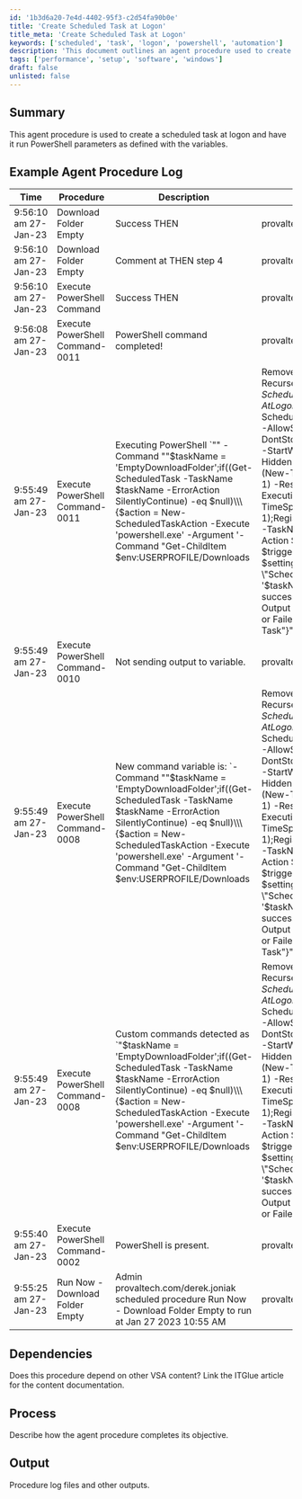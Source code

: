 ```yaml
---
id: '1b3d6a20-7e4d-4402-95f3-c2d54fa90b0e'
title: 'Create Scheduled Task at Logon'
title_meta: 'Create Scheduled Task at Logon'
keywords: ['scheduled', 'task', 'logon', 'powershell', 'automation']
description: 'This document outlines an agent procedure used to create a scheduled task that runs PowerShell commands at user logon. It provides a detailed example of the procedure log, dependencies, and the process involved in executing the task.'
tags: ['performance', 'setup', 'software', 'windows']
draft: false
unlisted: false
---
```


## Summary

This agent procedure is used to create a scheduled task at logon and have it run PowerShell parameters as defined with the variables.

## Example Agent Procedure Log

| Time                      | Procedure                    | Description                                                                                                                 | Admin                          |
|---------------------------|------------------------------|-----------------------------------------------------------------------------------------------------------------------------|--------------------------------|
| 9:56:10 am 27-Jan-23      | Download Folder Empty         | Success THEN                                                                                                              | provaltech.com/derek.joniak    |
| 9:56:10 am 27-Jan-23      | Download Folder Empty         | Comment at THEN step 4                                                                                                   | provaltech.com/derek.joniak    |
| 9:56:10 am 27-Jan-23      | Execute PowerShell Command    | Success THEN                                                                                                              | provaltech.com/derek.joniak    |
| 9:56:08 am 27-Jan-23      | Execute PowerShell Command-0011| PowerShell command completed!                                                                                             | provaltech.com/derek.joniak    |
| 9:55:49 am 27-Jan-23      | Execute PowerShell Command-0011| Executing PowerShell `\"\" -Command \"\"$taskName = 'EmptyDownloadFolder';if((Get-ScheduledTask -TaskName $taskName -ErrorAction SilentlyContinue) -eq $null)\\\{$action = New-ScheduledTaskAction -Execute 'powershell.exe' -Argument '-Command \"Get-ChildItem $env:USERPROFILE/Downloads | Remove-Item -Recurse\"';$trigger = New-ScheduledTaskTrigger -AtLogon;$settings = New-ScheduledTaskSettingsSet -AllowStartIfOnBatteries -DontStopIfGoingOnBatteries -StartWhenAvailable -Hidden -RestartInterval (New-TimeSpan -Minutes 1) -RestartCount 3 -ExecutionTimeLimit (New-TimeSpan -Hours 1);Register-ScheduledTask -TaskName $taskName -Action $action -Trigger $trigger -Settings $settings;Write-Output \"Scheduled task '$taskName' created successfully\"}else\\\{Write-Output \"Task Already Exists or Failed To Create Task\"}\"\"` | provaltech.com/derek.joniak    |
| 9:55:49 am 27-Jan-23      | Execute PowerShell Command-0010| Not sending output to variable.                                                                                           | provaltech.com/derek.joniak    |
| 9:55:49 am 27-Jan-23      | Execute PowerShell Command-0008| New command variable is: `-Command \"\"$taskName = 'EmptyDownloadFolder';if((Get-ScheduledTask -TaskName $taskName -ErrorAction SilentlyContinue) -eq $null)\\\{$action = New-ScheduledTaskAction -Execute 'powershell.exe' -Argument '-Command \"Get-ChildItem $env:USERPROFILE/Downloads | Remove-Item -Recurse\"';$trigger = New-ScheduledTaskTrigger -AtLogon;$settings = New-ScheduledTaskSettingsSet -AllowStartIfOnBatteries -DontStopIfGoingOnBatteries -StartWhenAvailable -Hidden -RestartInterval (New-TimeSpan -Minutes 1) -RestartCount 3 -ExecutionTimeLimit (New-TimeSpan -Hours 1);Register-ScheduledTask -TaskName $taskName -Action $action -Trigger $trigger -Settings $settings;Write-Output \"Scheduled task '$taskName' created successfully\"}else\\\{Write-Output \"Task Already Exists or Failed To Create Task\"}\"\"` | provaltech.com/derek.joniak    |
| 9:55:49 am 27-Jan-23      | Execute PowerShell Command-0008| Custom commands detected as `\"$taskName = 'EmptyDownloadFolder';if((Get-ScheduledTask -TaskName $taskName -ErrorAction SilentlyContinue) -eq $null)\\\{$action = New-ScheduledTaskAction -Execute 'powershell.exe' -Argument '-Command \"Get-ChildItem $env:USERPROFILE/Downloads | Remove-Item -Recurse\"';$trigger = New-ScheduledTaskTrigger -AtLogon;$settings = New-ScheduledTaskSettingsSet -AllowStartIfOnBatteries -DontStopIfGoingOnBatteries -StartWhenAvailable -Hidden -RestartInterval (New-TimeSpan -Minutes 1) -RestartCount 3 -ExecutionTimeLimit (New-TimeSpan -Hours 1);Register-ScheduledTask -TaskName $taskName -Action $action -Trigger $trigger -Settings $settings;Write-Output \"Scheduled task '$taskName' created successfully\"}else\\\{Write-Output \"Task Already Exists or Failed To Create Task\"}\"` | provaltech.com/derek.joniak    |
| 9:55:40 am 27-Jan-23      | Execute PowerShell Command-0002| PowerShell is present.                                                                                                   | provaltech.com/derek.joniak    |
| 9:55:25 am 27-Jan-23      | Run Now - Download Folder Empty| Admin provaltech.com/derek.joniak scheduled procedure Run Now - Download Folder Empty to run at Jan 27 2023 10:55 AM | provaltech.com/derek.joniak    |

## Dependencies

Does this procedure depend on other VSA content? Link the ITGlue article for the content documentation.

## Process

Describe how the agent procedure completes its objective.

## Output

Procedure log files and other outputs.


